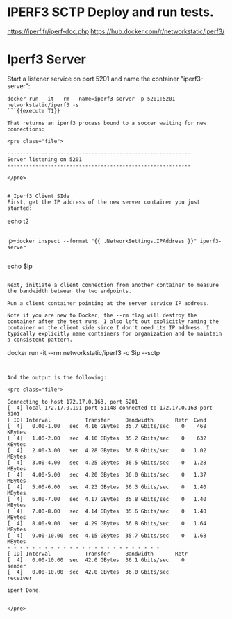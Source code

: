 # IPERF3 SCTP Deploy and run tests.

https://iperf.fr/iperf-doc.php
https://hub.docker.com/r/networkstatic/iperf3/


# Iperf3 Server

Start a listener service on port 5201 and name the container "iperf3-server":
```
docker run  -it --rm --name=iperf3-server -p 5201:5201 networkstatic/iperf3 -s
```{{execute T1}}

That returns an iperf3 process bound to a soccer waiting for new connections:

<pre class="file">

-----------------------------------------------------------
Server listening on 5201
-----------------------------------------------------------

</pre>


# Iperf3 Client SIde
First, get the IP address of the new server container ypu just started:

```
echo t2
```{{execute T2}}

```
ip=`docker inspect --format "{{ .NetworkSettings.IPAddress }}" iperf3-server`
```{{execute T2}}

```
echo $ip
```{{execute T2}}

Next, initiate a client connection from another container to measure the bandwidth between the two endpoints.

Run a client container pointing at the server service IP address.

Note if you are new to Docker, the --rm flag will destroy the container after the test runs. I also left out explicitly naming the container on the client side since I don't need its IP address. I typically explicitly name containers for organization and to maintain a consistent pattern.

```
docker run  -it --rm networkstatic/iperf3 -c $ip --sctp
```{{execute T2}}


And the output is the following:

<pre class="file">

Connecting to host 172.17.0.163, port 5201
[  4] local 172.17.0.191 port 51148 connected to 172.17.0.163 port 5201
[ ID] Interval           Transfer     Bandwidth       Retr  Cwnd
[  4]   0.00-1.00   sec  4.16 GBytes  35.7 Gbits/sec    0    468 KBytes
[  4]   1.00-2.00   sec  4.10 GBytes  35.2 Gbits/sec    0    632 KBytes
[  4]   2.00-3.00   sec  4.28 GBytes  36.8 Gbits/sec    0   1.02 MBytes
[  4]   3.00-4.00   sec  4.25 GBytes  36.5 Gbits/sec    0   1.28 MBytes
[  4]   4.00-5.00   sec  4.20 GBytes  36.0 Gbits/sec    0   1.37 MBytes
[  4]   5.00-6.00   sec  4.23 GBytes  36.3 Gbits/sec    0   1.40 MBytes
[  4]   6.00-7.00   sec  4.17 GBytes  35.8 Gbits/sec    0   1.40 MBytes
[  4]   7.00-8.00   sec  4.14 GBytes  35.6 Gbits/sec    0   1.40 MBytes
[  4]   8.00-9.00   sec  4.29 GBytes  36.8 Gbits/sec    0   1.64 MBytes
[  4]   9.00-10.00  sec  4.15 GBytes  35.7 Gbits/sec    0   1.68 MBytes
- - - - - - - - - - - - - - - - - - - - - - - - -
[ ID] Interval           Transfer     Bandwidth       Retr
[  4]   0.00-10.00  sec  42.0 GBytes  36.1 Gbits/sec    0             sender
[  4]   0.00-10.00  sec  42.0 GBytes  36.0 Gbits/sec                  receiver

iperf Done.


</pre>
